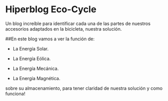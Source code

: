 # Hiperblog Eco-Cycle 
Un blog increíble para identificar cada una de las partes de nuestros accesorios adaptados en la bicicleta, nuestra solución. 

   ##En este blog vamos a ver la función de: 
  - La Energía Solar.
  
-   La Energía Eólica.

-   La Energía Mecánica.
  
-   La Energía Magnética.
  
  sobre su almacenamiento, para tener claridad de nuestra solución y como funciona! 

